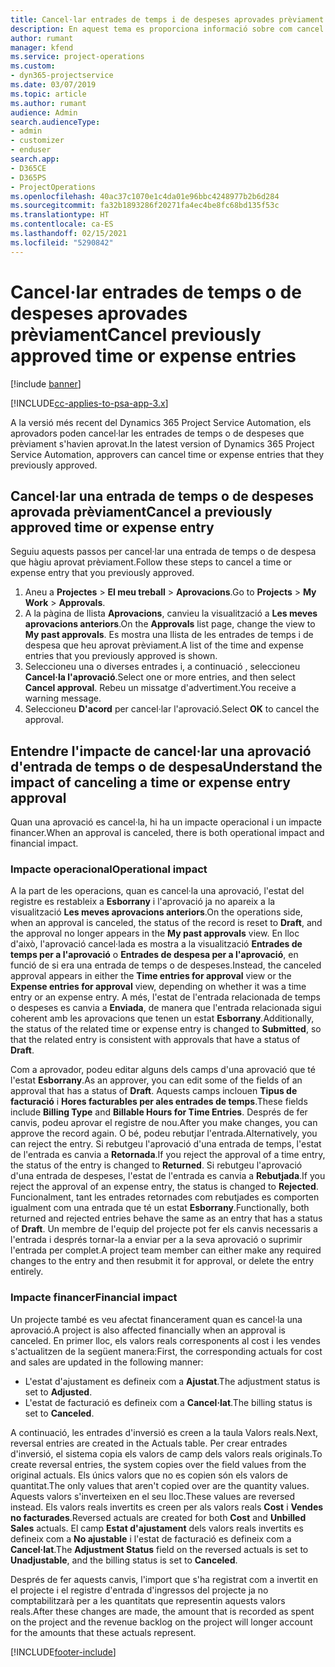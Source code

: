 ```yaml
---
title: Cancel·lar entrades de temps i de despeses aprovades prèviament
description: En aquest tema es proporciona informació sobre com cancel·lar una transacció de despesa i temps de projecte aprovada.
author: rumant
manager: kfend
ms.service: project-operations
ms.custom:
- dyn365-projectservice
ms.date: 03/07/2019
ms.topic: article
ms.author: rumant
audience: Admin
search.audienceType:
- admin
- customizer
- enduser
search.app:
- D365CE
- D365PS
- ProjectOperations
ms.openlocfilehash: 40ac37c1070e1c4da01e96bbc4248977b2b6d284
ms.sourcegitcommit: fa32b1893286f20271fa4ec4be8fc68bd135f53c
ms.translationtype: HT
ms.contentlocale: ca-ES
ms.lasthandoff: 02/15/2021
ms.locfileid: "5290842"
---
```

# <a name="cancel-previously-approved-time-or-expense-entries"></a><span data-ttu-id="be98b-103">Cancel·lar entrades de temps o de despeses aprovades prèviament</span><span class="sxs-lookup"><span data-stu-id="be98b-103">Cancel previously approved time or expense entries</span></span>

[!include [banner](../includes/psa-now-project-operations.md)]

[!INCLUDE[cc-applies-to-psa-app-3.x](../includes/cc-applies-to-psa-app-3x.md)]

<span data-ttu-id="be98b-104">A la versió més recent del Dynamics 365 Project Service Automation, els aprovadors poden cancel·lar les entrades de temps o de despeses que prèviament s'havien aprovat.</span><span class="sxs-lookup"><span data-stu-id="be98b-104">In the latest version of Dynamics 365 Project Service Automation, approvers can cancel time or expense entries that they previously approved.</span></span>

## <a name="cancel-a-previously-approved-time-or-expense-entry"></a><span data-ttu-id="be98b-105">Cancel·lar una entrada de temps o de despeses aprovada prèviament</span><span class="sxs-lookup"><span data-stu-id="be98b-105">Cancel a previously approved time or expense entry</span></span>

<span data-ttu-id="be98b-106">Seguiu aquests passos per cancel·lar una entrada de temps o de despesa que hàgiu aprovat prèviament.</span><span class="sxs-lookup"><span data-stu-id="be98b-106">Follow these steps to cancel a time or expense entry that you previously approved.</span></span>

1. <span data-ttu-id="be98b-107">Aneu a **Projectes** \> **El meu treball** \> **Aprovacions**.</span><span class="sxs-lookup"><span data-stu-id="be98b-107">Go to **Projects** \> **My Work** \> **Approvals**.</span></span>
2. <span data-ttu-id="be98b-108">A la pàgina de llista **Aprovacions**, canvieu la visualització a **Les meves aprovacions anteriors**.</span><span class="sxs-lookup"><span data-stu-id="be98b-108">On the **Approvals** list page, change the view to **My past approvals**.</span></span> <span data-ttu-id="be98b-109">Es mostra una llista de les entrades de temps i de despesa que heu aprovat prèviament.</span><span class="sxs-lookup"><span data-stu-id="be98b-109">A list of the time and expense entries that you previously approved is shown.</span></span>
3. <span data-ttu-id="be98b-110">Seleccioneu una o diverses entrades i, a continuació , seleccioneu **Cancel·la l'aprovació**.</span><span class="sxs-lookup"><span data-stu-id="be98b-110">Select one or more entries, and then select **Cancel approval**.</span></span> <span data-ttu-id="be98b-111">Rebeu un missatge d'advertiment.</span><span class="sxs-lookup"><span data-stu-id="be98b-111">You receive a warning message.</span></span>
4. <span data-ttu-id="be98b-112">Seleccioneu **D'acord** per cancel·lar l'aprovació.</span><span class="sxs-lookup"><span data-stu-id="be98b-112">Select **OK** to cancel the approval.</span></span>

## <a name="understand-the-impact-of-canceling-a-time-or-expense-entry-approval"></a><span data-ttu-id="be98b-113">Entendre l'impacte de cancel·lar una aprovació d'entrada de temps o de despesa</span><span class="sxs-lookup"><span data-stu-id="be98b-113">Understand the impact of canceling a time or expense entry approval</span></span>

<span data-ttu-id="be98b-114">Quan una aprovació es cancel·la, hi ha un impacte operacional i un impacte financer.</span><span class="sxs-lookup"><span data-stu-id="be98b-114">When an approval is canceled, there is both operational impact and financial impact.</span></span>

### <a name="operational-impact"></a><span data-ttu-id="be98b-115">Impacte operacional</span><span class="sxs-lookup"><span data-stu-id="be98b-115">Operational impact</span></span>

<span data-ttu-id="be98b-116">A la part de les operacions, quan es cancel·la una aprovació, l'estat del registre es restableix a **Esborrany** i l'aprovació ja no apareix a la visualització **Les meves aprovacions anteriors**.</span><span class="sxs-lookup"><span data-stu-id="be98b-116">On the operations side, when an approval is canceled, the status of the record is reset to **Draft**, and the approval no longer appears in the **My past approvals** view.</span></span> <span data-ttu-id="be98b-117">En lloc d'això, l'aprovació cancel·lada es mostra a la visualització **Entrades de temps per a l'aprovació** o **Entrades de despesa per a l'aprovació**, en funció de si era una entrada de temps o de despeses.</span><span class="sxs-lookup"><span data-stu-id="be98b-117">Instead, the canceled approval appears in either the **Time entries for approval** view or the **Expense entries for approval** view, depending on whether it was a time entry or an expense entry.</span></span> <span data-ttu-id="be98b-118">A més, l'estat de l'entrada relacionada de temps o despeses es canvia a **Enviada**, de manera que l'entrada relacionada sigui coherent amb les aprovacions que tenen un estat **Esborrany**.</span><span class="sxs-lookup"><span data-stu-id="be98b-118">Additionally, the status of the related time or expense entry is changed to **Submitted**, so that the related entry is consistent with approvals that have a status of **Draft**.</span></span>

<span data-ttu-id="be98b-119">Com a aprovador, podeu editar alguns dels camps d'una aprovació que té l'estat **Esborrany**.</span><span class="sxs-lookup"><span data-stu-id="be98b-119">As an approver, you can edit some of the fields of an approval that has a status of **Draft**.</span></span> <span data-ttu-id="be98b-120">Aquests camps inclouen **Tipus de facturació** i **Hores facturables per ales entrades de temps**.</span><span class="sxs-lookup"><span data-stu-id="be98b-120">These fields include **Billing Type** and **Billable Hours for Time Entries**.</span></span> <span data-ttu-id="be98b-121">Després de fer canvis, podeu aprovar el registre de nou.</span><span class="sxs-lookup"><span data-stu-id="be98b-121">After you make changes, you can approve the record again.</span></span> <span data-ttu-id="be98b-122">O bé, podeu rebutjar l'entrada.</span><span class="sxs-lookup"><span data-stu-id="be98b-122">Alternatively, you can reject the entry.</span></span> <span data-ttu-id="be98b-123">Si rebutgeu l'aprovació d'una entrada de temps, l'estat de l'entrada es canvia a **Retornada**.</span><span class="sxs-lookup"><span data-stu-id="be98b-123">If you reject the approval of a time entry, the status of the entry is changed to **Returned**.</span></span> <span data-ttu-id="be98b-124">Si rebutgeu l'aprovació d'una entrada de despeses, l'estat de l'entrada es canvia a **Rebutjada**.</span><span class="sxs-lookup"><span data-stu-id="be98b-124">If you reject the approval of an expense entry, the status is changed to **Rejected**.</span></span> <span data-ttu-id="be98b-125">Funcionalment, tant les entrades retornades com rebutjades es comporten igualment com una entrada que té un estat **Esborrany**.</span><span class="sxs-lookup"><span data-stu-id="be98b-125">Functionally, both returned and rejected entries behave the same as an entry that has a status of **Draft**.</span></span> <span data-ttu-id="be98b-126">Un membre de l'equip del projecte pot fer els canvis necessaris a l'entrada i després tornar-la a enviar per a la seva aprovació o suprimir l'entrada per complet.</span><span class="sxs-lookup"><span data-stu-id="be98b-126">A project team member can either make any required changes to the entry and then resubmit it for approval, or delete the entry entirely.</span></span>

### <a name="financial-impact"></a><span data-ttu-id="be98b-127">Impacte financer</span><span class="sxs-lookup"><span data-stu-id="be98b-127">Financial impact</span></span>

<span data-ttu-id="be98b-128">Un projecte també es veu afectat financerament quan es cancel·la una aprovació.</span><span class="sxs-lookup"><span data-stu-id="be98b-128">A project is also affected financially when an approval is canceled.</span></span> <span data-ttu-id="be98b-129">En primer lloc, els valors reals corresponents al cost i les vendes s'actualitzen de la següent manera:</span><span class="sxs-lookup"><span data-stu-id="be98b-129">First, the corresponding actuals for cost and sales are updated in the following manner:</span></span>

- <span data-ttu-id="be98b-130">L'estat d'ajustament es defineix com a **Ajustat**.</span><span class="sxs-lookup"><span data-stu-id="be98b-130">The adjustment status is set to **Adjusted**.</span></span>
- <span data-ttu-id="be98b-131">L'estat de facturació es defineix com a **Cancel·lat**.</span><span class="sxs-lookup"><span data-stu-id="be98b-131">The billing status is set to **Canceled**.</span></span>

<span data-ttu-id="be98b-132">A continuació, les entrades d'inversió es creen a la taula Valors reals.</span><span class="sxs-lookup"><span data-stu-id="be98b-132">Next, reversal entries are created in the Actuals table.</span></span> <span data-ttu-id="be98b-133">Per crear entrades d'inversió, el sistema copia els valors de camp dels valors reals originals.</span><span class="sxs-lookup"><span data-stu-id="be98b-133">To create reversal entries, the system copies over the field values from the original actuals.</span></span> <span data-ttu-id="be98b-134">Els únics valors que no es copien són els valors de quantitat.</span><span class="sxs-lookup"><span data-stu-id="be98b-134">The only values that aren't copied over are the quantity values.</span></span> <span data-ttu-id="be98b-135">Aquests valors s'inverteixen en el seu lloc.</span><span class="sxs-lookup"><span data-stu-id="be98b-135">These values are reversed instead.</span></span> <span data-ttu-id="be98b-136">Els valors reals invertits es creen per als valors reals **Cost** i **Vendes no facturades**.</span><span class="sxs-lookup"><span data-stu-id="be98b-136">Reversed actuals are created for both **Cost** and **Unbilled Sales** actuals.</span></span> <span data-ttu-id="be98b-137">El camp **Estat d'ajustament** dels valors reals invertits es defineix com a **No ajustable** i l'estat de facturació es defineix com a **Cancel·lat**.</span><span class="sxs-lookup"><span data-stu-id="be98b-137">The **Adjustment Status** field on the reversed actuals is set to **Unadjustable**, and the billing status is set to **Canceled**.</span></span>

<span data-ttu-id="be98b-138">Després de fer aquests canvis, l'import que s'ha registrat com a invertit en el projecte i el registre d'entrada d'ingressos del projecte ja no comptabilitzarà per a les quantitats que representin aquests valors reals.</span><span class="sxs-lookup"><span data-stu-id="be98b-138">After these changes are made, the amount that is recorded as spent on the project and the revenue backlog on the project will longer account for the amounts that these actuals represent.</span></span>


[!INCLUDE[footer-include](../includes/footer-banner.md)]